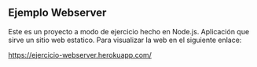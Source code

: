 ## Ejemplo Webserver
Este es un proyecto a modo de ejercicio hecho en Node.js.
Aplicación que sirve un sitio web estatico. Para visualizar la web en el siguiente enlace:

https://ejercicio-webserver.herokuapp.com/